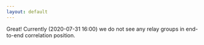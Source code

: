 ```yaml
---
layout: default
---
```



Great! Currently (2020-07-31 16:00) we do not see any relay groups
in end-to-end correlation position.
